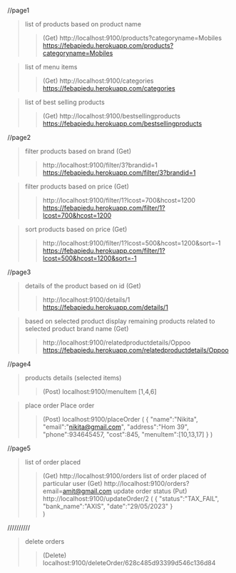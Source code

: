 //page1
>list of products based on product name
>>(Get)  http://localhost:9100/products?categoryname=Mobiles
>>https://febapiedu.herokuapp.com/products?categoryname=Mobiles

>list of menu items
>>(Get) http://localhost:9100/categories
https://febapiedu.herokuapp.com/categories

>list of best selling products
>>(Get) http://localhost:9100/bestsellingproducts
https://febapiedu.herokuapp.com/bestsellingproducts


//page2
>filter products based on brand (Get)
>>http://localhost:9100/filter/3?brandid=1
https://febapiedu.herokuapp.com/filter/3?brandid=1

>filter products based on price (Get)
>>http://localhost:9100/filter/1?lcost=700&hcost=1200
https://febapiedu.herokuapp.com/filter/1?lcost=700&hcost=1200

>sort products based on price (Get)
>>http://localhost:9100/filter/1?lcost=500&hcost=1200&sort=-1
https://febapiedu.herokuapp.com/filter/1?lcost=500&hcost=1200&sort=-1


//page3
>details of the product based on id (Get)
>>http://localhost:9100/details/1
https://febapiedu.herokuapp.com/details/1

>based on selected product display remaining products related to selected product brand name (Get)
>>http://localhost:9100/relatedproductdetails/Oppoo
https://febapiedu.herokuapp.com/relatedproductdetails/Oppoo

//page4
> products details (selected items)
>>(Post) localhost:9100/menuItem
[1,4,6]

>place order
> Place order
>>(Post) localhost:9100/placeOrder
(
    {
        "name":"Nikita",
        "email":"nikita@gmail.com",
        "address":"Hom 39",
        "phone":934645457,
        "cost":845,
        "menuItem":[10,13,17]
    }
)

//page5
>list of order placed
>>(Get) http://localhost:9100/orders
>list of order placed of particular user
>>(Get) http://localhost:9100/orders?email=amit@gmail.com
>update order status
>>(Put) http://localhost:9100/updateOrder/2
(
    {
        "status":"TAX_FAIL",
        "bank_name":"AXIS",
        "date":"29/05/2023"
    }   
)

//////////
>delete orders
>>(Delete) localhost:9100/deleteOrder/628c485d93399d546c136d84